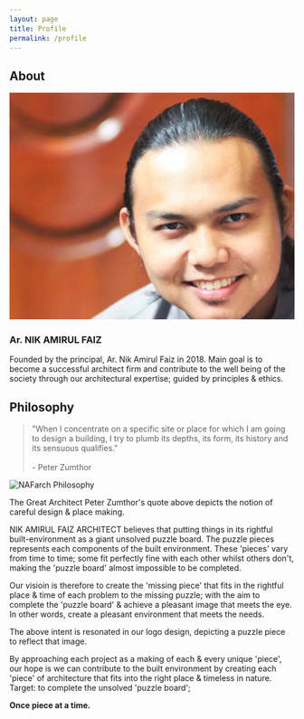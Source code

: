 ```yaml
---
layout: page
title: Profile
permalink: /profile
---
```


<section>
  <h2 class="align-center">About</h2>
  <div class="row">
    <div class="6u 12u$(small)">
      <span class="image fit"><img src="images/nikamirulfaiz.jpg" alt="Nik Amirul Faiz"></span>
    </div>
    <div class="6u$ 12u$(small)">
      <h3>Ar. NIK AMIRUL FAIZ</h3>
      <p>
        Founded by the principal, Ar. Nik Amirul Faiz in 2018. Main goal is to become a successful architect firm and
        contribute to the well being of the society through our architectural expertise; guided by principles & ethics.
      </p>
    </div>
  </div>
</section>

<section style="margin-top: 2em;">
  <h2 class="align-center">Philosophy</h2>
  <div class="row">
    <div class="4u 12u$(small)">
      <blockquote>
        "When I concentrate on a specific site or place for which I am going to design a building, I try to plumb its
        depths, its form, its history and its sensuous qualifies."
        <br /><br />
        - Peter Zumthor
      </blockquote>
    </div>
    <div class="8u$ 12u$(small)">
      <span class="image fit"><img data-src="images/philosophy.jpg" alt="NAFarch Philosophy"></span>
    </div>
  </div>
  <p>
    The Great Architect Peter Zumthor's quote above depicts the notion of careful design & place making.
  </p>
  <p>
    NIK AMIRUL FAIZ ARCHITECT believes that putting things in its rightful built-environment as a giant unsolved puzzle
    board. The puzzle pieces represents each components of the built environment. These 'pieces' vary from time to time;
    some fit perfectly fine with each other whilst others don't, making the 'puzzle board' almost impossible to be
    completed.
  </p>
  <p>
    Our visioin is therefore to create the 'missing piece' that fits in the rightful place & time of each problem to the
    missing puzzle; with the aim to complete the 'puzzle board' & achieve a pleasant image that meets the eye. In other
    words, create a pleasant environment that meets the needs.
  </p>
  <p>
    The above intent is resonated in our logo design, depicting a puzzle piece to reflect that image.
  </p>
  <p>
    By approaching each project as a making of each & every unique 'piece', our hope is we can contribute to the built
    environment by creating each 'piece' of architecture that fits into the right place & timeless in nature. Target:
    to complete the unsolved 'puzzle board';
  </p>
  <p>
    <strong>Once piece at a time.</strong>
  </p>
</section>